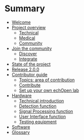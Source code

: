 # Summary

* [Welcome](README.md)
* [Project overview](overview.md)
	* [Technical](technical.md)
	* [Medical](medical.md)
	* [Community]()
* [Join the community]()
	* [Discover](discover.md)
	* [Integrate](integrate.md)
* [State of the project](outcome.md)
* [Release 2.0.0](release_2_1_0.md)
* [Contributor guide]()
	* [Topics: area of contribution](topics.md)
	* [Contribute](contribute.md)
	* [Set up your own echOpen lab](setup_your_own_echopen_lab.md)
* [Hardware](hardware.md)
	* [Technical introduction](technical_introduction.md)
	* [Detection function](detection.md)
	* [Signal Processing function](signal_analysis.md)
	* [User Interface function](user_interfacing.md)
	* [Testing equipment](bac_test.md)
* [Software](software_indro.md)
* [Glossary](glossaire.md)

